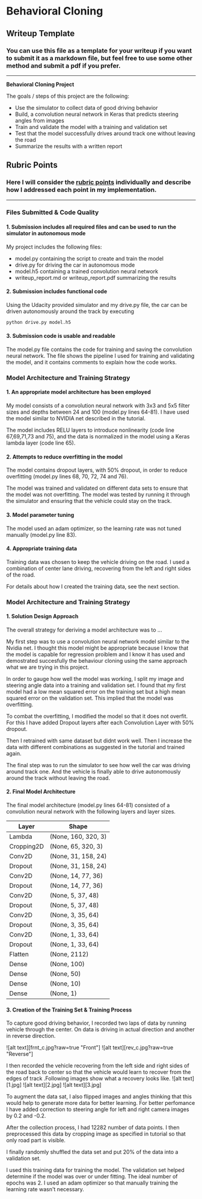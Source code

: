 # **Behavioral Cloning** 

## Writeup Template

### You can use this file as a template for your writeup if you want to submit it as a markdown file, but feel free to use some other method and submit a pdf if you prefer.

---

**Behavioral Cloning Project**

The goals / steps of this project are the following:
* Use the simulator to collect data of good driving behavior
* Build, a convolution neural network in Keras that predicts steering angles from images
* Train and validate the model with a training and validation set
* Test that the model successfully drives around track one without leaving the road
* Summarize the results with a written report


[//]: # (Image References)

[image1]: ./examples/placeholder.png "Model Visualization"
[image2]: ./examples/placeholder.png "Grayscaling"
[image3]: ./examples/placeholder_small.png "Recovery Image"
[image4]: ./examples/placeholder_small.png "Recovery Image"
[image5]: ./examples/placeholder_small.png "Recovery Image"
[image6]: ./examples/placeholder_small.png "Normal Image"
[image7]: ./examples/placeholder_small.png "Flipped Image"

## Rubric Points
### Here I will consider the [rubric points](https://review.udacity.com/#!/rubrics/432/view) individually and describe how I addressed each point in my implementation.  

---
### Files Submitted & Code Quality

#### 1. Submission includes all required files and can be used to run the simulator in autonomous mode

My project includes the following files:
* model.py containing the script to create and train the model
* drive.py for driving the car in autonomous mode
* model.h5 containing a trained convolution neural network 
* writeup_report.md or writeup_report.pdf summarizing the results

#### 2. Submission includes functional code
Using the Udacity provided simulator and my drive.py file, the car can be driven autonomously around the track by executing 
```sh
python drive.py model.h5
```

#### 3. Submission code is usable and readable

The model.py file contains the code for training and saving the convolution neural network. The file shows the pipeline I used for training and validating the model, and it contains comments to explain how the code works.

### Model Architecture and Training Strategy

#### 1. An appropriate model architecture has been employed

My model consists of a convolution neural network with 3x3 and 5x5 filter sizes and depths between 24 and 100 (model.py lines 64-81). I have used the model similar to NVIDIA net described in the tutorial.  

The model includes RELU layers to introduce nonlinearity (code line 67,69,71,73 and 75), and the data is normalized in the model using a Keras lambda layer (code line 65). 

#### 2. Attempts to reduce overfitting in the model

The model contains dropout layers, with 50% dropout, in order to reduce overfitting (model.py lines 68, 70, 72, 74 and 76). 

The model was trained and validated on different data sets to ensure that the model was not overfitting. The model was tested by running it through the simulator and ensuring that the vehicle could stay on the track.

#### 3. Model parameter tuning

The model used an adam optimizer, so the learning rate was not tuned manually (model.py line 83).

#### 4. Appropriate training data

Training data was chosen to keep the vehicle driving on the road. I used a combination of center lane driving, recovering from the left and right sides of the road.

For details about how I created the training data, see the next section. 

### Model Architecture and Training Strategy

#### 1. Solution Design Approach

The overall strategy for deriving a model architecture was to ...

My first step was to use a convolution neural network model similar to the Nvidia net. I thought this model might be appropriate because I know that the model is capable for regression proiblem and I know it has used and demostrated succesfully the behaviour cloning using the same approach what we are trying in this project. 

In order to gauge how well the model was working, I split my image and steering angle data into a training and validation set. I found that my first model had a low mean squared error on the training set but a high mean squared error on the validation set. This implied that the model was overfitting. 

To combat the overfitting, I modified the model so that it does not overfit. For this I have added Dropout layers after each Convolution Layer with 50% dropout. 

Then I retrained with same dataset but didnt work well. Then I increase the data with different combinations as suggested in the tutorial and trained again. 

The final step was to run the simulator to see how well the car was driving around track one. And the vehicle is finally able to drive autonomously around the track without leaving the road.

#### 2. Final Model Architecture

The final model architecture (model.py lines 64-81) consisted of a convolution neural network with the following layers and layer sizes.

| Layer      | Shape               |
|------------|---------------------|
| Lambda     | (None, 160, 320, 3) |
| Cropping2D | (None, 65, 320, 3)  |
| Conv2D     | (None, 31, 158, 24) |
| Dropout    | (None, 31, 158, 24) |
| Conv2D     | (None, 14, 77, 36)  |
| Dropout    | (None, 14, 77, 36)  |
| Conv2D     | (None, 5, 37, 48)   |
| Dropout    | (None, 5, 37, 48)   |
| Conv2D     | (None, 3, 35, 64)   |
| Dropout    | (None, 3, 35, 64)   |
| Conv2D     | (None, 1, 33, 64)   |
| Dropout    | (None, 1, 33, 64)   |
| Flatten    | (None, 2112)        |
| Dense      | (None, 100)         |
| Dense      | (None, 50)          |
| Dense      | (None, 10)          |
| Dense      | (None, 1)           |


#### 3. Creation of the Training Set & Training Process

To capture good driving behavior, I recorded two laps of data by running vehicle through the center. On data is driving in actual direction and another in reverse direction.

![alt text][frnt_c.jpg?raw=true "Front"]
![alt text][rev_c.jpg?raw=true "Reverse"]

I then recorded the vehicle recovering from the left side and right sides of the road back to center so that the vehicle would learn to recover from the edges of track .Following images show what a recovery looks like.
![alt text][1.jpg]
![alt text][2.jpg]
![alt text][3.jpg]


To augment the data sat, I also flipped images and angles thinking that this would help to generate more data for better learning. For better perfomance I have added correction to steering angle for left and right camera images by 0.2 and -0.2.

After the collection process, I had 12282 number of data points. I then preprocessed this data by cropping image as specified in tutorial so that only road part is visible.

I finally randomly shuffled the data set and put 20% of the data into a validation set. 

I used this training data for training the model. The validation set helped determine if the model was over or under fitting. The ideal number of epochs was 2. I used an adam optimizer so that manually training the learning rate wasn't necessary.
